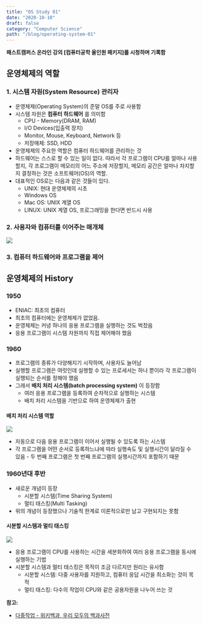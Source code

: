 ```yaml
---
title: "OS Study 01"
date: "2020-10-10"
draft: false
category: "Computer Science"
path: "/blog/operating-system-01"
---
```


**패스트캠퍼스 온라인 강의 [컴퓨터공학 올인원 패키지]를 시청하며 기록함**

## 운영체제의 역할

### 1. 시스템 자원(System Resource) 관리자

- 운영체제(Operating System)의 준말 OS를 주로 사용함
- 시스템 자원은 **컴퓨터 하드웨어** 를 의미함
  - CPU - Memory(DRAM, RAM)
  - I/O Devices(입출력 장치)
  - Monitor, Mouse, Keyboard, Network 등
  - 저장매체: SSD, HDD
- 운영체제의 주요한 역할은 컴퓨터 하드웨어를 관리하는 것
- 하드웨어는 스스로 할 수 있는 일이 없다. 따라서 각 프로그램이 CPU를 얼마나 사용할지, 각 프로그램이 메모리의 어느 주소에 저장할지, 메모리 공간은 얼마나 차지할지 결정하는 것은 소프트웨어(OS)의 역할.
- 대표적인 OS로는 다음과 같은 것들이 있다.
  - UNIX: 현대 운영체제의 시초
  - Windows OS
  - Mac OS: UNIX 계열 OS
  - LINUX: UNIX 계열 OS, 프로그래밍을 한다면 반드시 사용

### 2. 사용자와 컴퓨터를 이어주는 매개체

![](https://electricalfundablog.com/wp-content/uploads/2018/09/Operating-System-Interface-Between-User-and-Computers-Hardware_thumb.png)

### 3. 컴퓨터 하드웨어와 프로그램을 제어

## 운영체제의 History

### 1950

- ENIAC: 최초의 컴퓨터
- 최초의 컴퓨터에는 운영체제가 없었음.
- 운영체제는 커녕 하나의 응용 프로그램을 실행하는 것도 벅찼음
- 응용 프로그램이 시스템 자원까지 직접 제어해야 했음

### 1960

- 프로그램의 종류가 다양해지기 시작하며, 사용자도 늘어남
- 실행할 프로그램은 여럿인데 실행할 수 있는 프로세서는 하나 뿐이라 각 프로그램이 실행되는 순서를 정해야 했음
- 그래서 **배치 처리 시스템(batch processing system)** 이 등장함
  - 여러 응용 프로그램을 등록하여 순차적으로 실행하는 시스템
  - 배치 처리 시스템을 기반으로 하여 운영체제가 출현

#### 배치 처리 시스템 역할

![](https://www.gatevidyalay.com/wp-content/uploads/2018/10/Batch-Operating-System.png)

- 자동으로 다음 응용 프로그램이 이어서 실행될 수 있도록 하는 시스템
- 각 프로그램을 어떤 순서로 등록하느냐에 따라 실행속도 및 실행시간이 달라질 수 있음 - 두 번째 프로그램은 첫 번째 프로그램의 실행시간까지 포함하기 때문

### 1960년대 후반

- 새로운 개념이 등장
  - 시분할 시스템(Time Sharing System)
  - 멀티 태스킹(Multi Tasking)
- 위의 개념이 등장했으나 기술적 한계로 이론적으로만 남고 구현되지는 못함

#### 시분할 시스템과 멀티 태스킹

![](https://media.geeksforgeeks.org/wp-content/uploads/20200524180155/Capture2210.png)

- 응용 프로그램이 CPU를 사용하는 시간을 세분화하여 여러 응용 프로그램을 동시에 실행하는 기법
- 시분할 시스템과 멀티 태스킹은 목적이 조금 다르지만 원리는 유사함
  - 시분할 시스템: 다중 사용자를 지원하고, 컴퓨터 응답 시간을 최소화는 것이 목적
  - 멀티 태스킹: 다수의 작업이 CPU와 같은 공용자원을 나누어 쓰는 것

**참고:**

- [다중작업 - 위키백과, 우리 모두의 백과사전](https://ko.wikipedia.org/wiki/%EB%8B%A4%EC%A4%91%EC%9E%91%EC%97%85)
